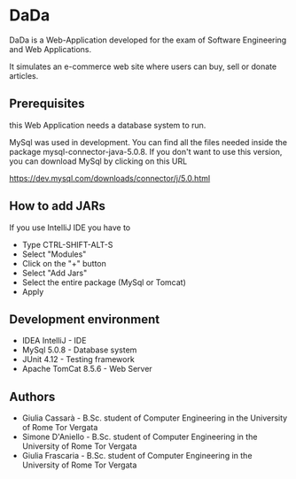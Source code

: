# DaDa

DaDa is a Web-Application developed for the exam of 
Software Engineering and Web Applications.
 
It simulates an e-commerce web site where users can buy, sell or donate 
articles.


## Prerequisites

this Web Application needs a database system to run.

MySql was used in development. You can find all the files
 needed inside the package
 mysql-connector-java-5.0.8.
If you don't want to use this version, you can download MySql 
by clicking on this URL

https://dev.mysql.com/downloads/connector/j/5.0.html

## How to add JARs

If you use IntelliJ IDE you have to 

- Type CTRL-SHIFT-ALT-S
- Select "Modules"
- Click on the "+" button
- Select "Add Jars"
- Select the entire package (MySql or Tomcat)
- Apply


## Development environment

* IDEA IntelliJ - IDE
* MySql 5.0.8 - Database system
* JUnit 4.12 - Testing framework
* Apache TomCat 8.5.6 - Web Server

## Authors

* Giulia Cassarà - B.Sc. student of Computer Engineering in the University of Rome Tor Vergata
* Simone D'Aniello - B.Sc. student of Computer Engineering in the University of Rome Tor Vergata
* Giulia Frascaria - B.Sc. student of Computer Engineering in the University of Rome Tor Vergata
